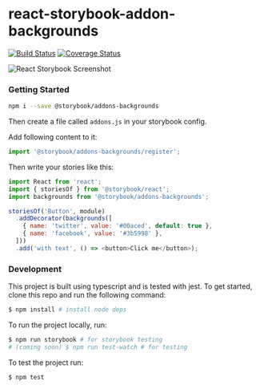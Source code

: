 # react-storybook-addon-backgrounds

[![Build Status](https://travis-ci.org/NewSpring/react-storybook-addon-backgrounds.svg?branch=travis)](https://travis-ci.org/NewSpring/react-storybook-addon-backgrounds) [![Coverage Status](https://coveralls.io/repos/github/NewSpring/react-storybook-addon-backgrounds/badge.svg?branch=master)](https://coveralls.io/github/NewSpring/react-storybook-addon-backgrounds?branch=master)

![React Storybook Screenshot](./.storybook/backgrounds.gif)

### Getting Started

```sh
npm i --save @storybook/addons-backgrounds
```

Then create a file called `addons.js` in your storybook config.

Add following content to it:

```js
import '@storybook/addons-backgrounds/register';
```

Then write your stories like this:

```js
import React from 'react';
import { storiesOf } from '@storybook/react';
import backgrounds from '@storybook/addons-backgrounds';

storiesOf('Button', module)
  .addDecorator(backgrounds([
    { name: 'twitter', value: '#00aced', default: true },
    { name: 'facebook', value: '#3b5998' },
  ]))
  .add('with text', () => <button>Click me</button>);
```

### Development

This project is built using typescript and is tested with jest. To get started, clone this repo and run the following command:

```bash
$ npm install # install node deps
```

To run the project locally, run:

```bash
$ npm run storybook # for storybook testing
# (coming soon) $ npm run test-watch # for testing
```

To test the project run:

```bash
$ npm test
```
